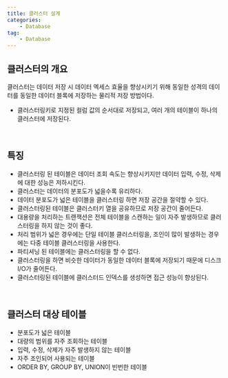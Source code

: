```yaml
---
title: 클러스터 설계
categories:
    - Database
tag:
    - Database
---
```


## 클러스터의 개요
클러스터는 데이터 저장 시 데이터 엑세스 효율을 향상시키기 위해 동일한 성격의 데이터를 동일한 데이터 블록에 저장하는 물리적 저장 방법이다.
- 클러스터링키로 지정된 컬럼 값의 순서대로 저장되고, 여러 개의 테이블이 하나의 클러스터에 저장된다.

<br>

## 특징
- 클러스터링 된 테이블은 데이터 조회 속도는 향상시키지만 데이터 입력, 수정, 삭제에 대한 성능은 저하시킨다.
- 클러스터는 데이터의 분포도가 넓을수록 유리하다.
- 데이터 분포도가 넓은 테이블을 클러스터링 하면 저장 공간을 절약할 수 있다.
- 클러스터링된 테이블은 클러스터키 열을 공유하므로 저장 공간이 줄어든다.
- 대용량을 처리하는 트랜잭션은 전체 테이블을 스캔하는 일이 자주 발생하므로 클러스터링을 하지 않는 것이 좋다.
- 처리 범위가 넓은 경우에는 단일 테이블 클러스터링을, 조인이 많이 발생하는 경우에는 다중 테이블 클러스터링을 사용한다.
- 파티셔닝 된 테이블에는 클러스터링을 할 수 없다.
- 클러스터링을 하면 비슷한 데이터가 동일한 데이터 블록에 저장되기 때문에 디스크 I/O가 줄어든다.
- 클러스터링된 테이블에 클러스터드 인덱스를 생성하면 접근 성능이 향상된다.

<br>

## 클러스터 대상 테이블
- 분포도가 넓은 테이블
- 대량의 범위를 자주 조회하는 테이블
- 입력, 수정, 삭제가 자주 발생하지 않는 테이블
- 자주 조인되어 사용되는 테이블
- ORDER BY, GROUP BY, UNION이 빈번한 테이블